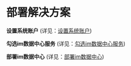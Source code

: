 # 部署解决方案

**设置系统账户** (详见：[设置系统账户](创建、计划、执行和查看第一个应用/创建解决方案/设置系统账户.md))

**勾选im数据中心服务** (详见：[勾选im数据中心服务](创建、计划、执行和查看第一个应用/创建解决方案/勾选im数据中心服务.md))

**部署im数据中心** (详见：[部署im数据中心](创建、计划、执行和查看第一个应用/创建解决方案/部署im数据中心.md))